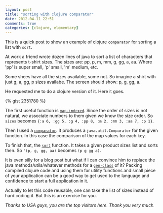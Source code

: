 ```yaml
---
layout: post
title: "sorting with clojure comparator"
date: 2012-04-11 22:51
comments: true
categories: [clojure, elementary]
---
```


This is a quick post to show an example of [clojure](http://clojure.org) `comparator` for sorting a list with `sort`.

At work a friend wrote dozen lines of java to sort a list of characters that represents t-shirt sizes. The sizes are: pp, p, m, mm, g, gg, a, aa. Where 'pp' is super small, 'p' small, 'm' medium, etc. 

Some shees have all the sizes available, some not. So imagine a shirt with just g, a, gg, p sizes availabe. The screen should show: p, g, gg, a.

He requested me to do a clojure version of it. Here it goes.

{% gist 2351780 %}

The first useful function is [`map-indexed`](http://clojuredocs.org/clojure_core/clojure.core/map-indexed). Since the order of sizes is not natural, we associate numbers to them given we know the size order. So `sizes` becomes `{:a 6, :gg 5, :g 4, :pp 0, :m 2, :mm 3, :aa 7, :p 1}`.

Then I used a [`comparator`](http://clojuredocs.org/clojure_core/clojure.core/comparator). It produces a `java.util.Comparator` for the given function. In this case the comparison of the map values for each key.

To finish that, the [`sort`](http://clojuredocs.org/clojure_core/clojure.core/sort) function. It takes a given product sizes list and sorts then. So `'(p, g, gg, aa)` becomes `(p g gg a)`.

It is even silly for a blog post but what if I can convince him to replace the java methods/utils/whatever methods for a [`gen-class`](http://clojuredocs.org/clojure_core/clojure.core/gen-class) of it? Packing compiled clojure code and using them for utility functions and small piece of your application can be a good way to get used to the language and confidence to start a full application in it.

Actually to let this code reusable, one can take the list of sizes instead of hard coding it. But this is an exercise for you.  

*Thanks to USA guys, you are the top visitors here. Thank you very much.*




